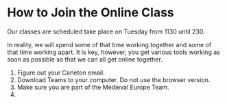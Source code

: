 # How to Join the Online Class

Our classes are scheduled take place on Tuesday from 1130 until 230.  

In reality, we will spend some of that time working together and some of that time working apart. It is key, however, you get various tools working as soon as possible so that we can all get online together. 

1. Figure out your Carleton email.
2. Download Teams to your computer. Do not use the browser version.
3. Make sure you are part of the Medieval Europe Team. 
4. 
